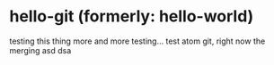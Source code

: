 # hello-git (formerly: hello-world)

testing this thing
more and more testing...
test atom git, right now the merging
asd
dsa